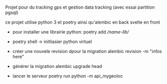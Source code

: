 Projet pour du tracking gps
et gestion data tracking (avec essai partition pgsql)

ce projet utilise python 3 et poetry ainsi qu'alembic en back
svelte en front

- pour installer une librairie python:
poetry add */name-lib/*

- poetry shell -> initliasier python virtuel

- créer une nouvele revision dpour la migration
alembic revision -m "infos here"

- générer la migration 
alembic upgrade head

- lancer le serveur 
poetry run python -m api_mygeoloc